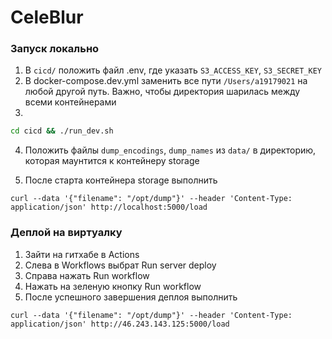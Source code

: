 # CeleBlur

### Запуск локально

1. В `cicd/` положить файл .env, где указать `S3_ACCESS_KEY`, `S3_SECRET_KEY`
2. В docker-compose.dev.yml заменить все пути `/Users/a19179021` на любой другой путь. Важно, чтобы директория шарилась между всеми контейнерами
3.
```bash
cd cicd && ./run_dev.sh
```
4. Положить файлы `dump_encodings`, `dump_names` из `data/` в директорию, которая маунтится к контейнеру storage

5. После старта контейнера storage выполнить
```
curl --data '{"filename": "/opt/dump"}' --header 'Content-Type: application/json' http://localhost:5000/load
```

### Деплой на виртуалку

1. Зайти на гитхабе в Actions
2. Слева в Workflows выбрат Run server deploy
3. Справа нажать Run workflow
4. Нажать на зеленую кнопку Run workflow
5. После успешного завершения деплоя выполнить

```
curl --data '{"filename": "/opt/dump"}' --header 'Content-Type: application/json' http://46.243.143.125:5000/load
```
